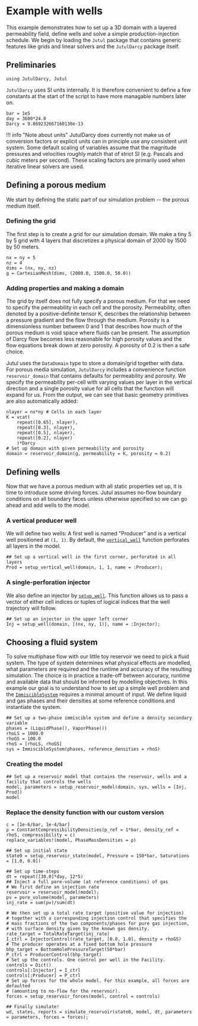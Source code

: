 # Example with wells
This example demonstrates how to set up a 3D domain with a layered permeability field, define wells and solve a simple production-injection schedule. We begin by loading the `Jutul` package that contains generic features like grids and linear solvers and the `JutulDarcy` package itself.

## Preliminaries
```@example intro_wells
using JutulDarcy, Jutul
```
`JutulDarcy` uses SI units internally. It is therefore convenient to define a few constants at the start of the script to have more managable numbers later on.
```@example intro_wells
bar = 1e5
day = 3600*24.0
Darcy = 9.869232667160130e-13
```
!!! info "Note about units"
    JutulDarcy does currently not make us of conversion factors or explicit units can in principle use any consistent unit system. Some default scaling of variables assume that the magnitude pressures and velocities roughly match that of strict SI (e.g. Pascals and cubic meters per second). These scaling factors are primarily used when iterative linear solvers are used.


## Defining a porous medium
We start by defining the static part of our simulation problem -- the porous medium itself.
### Defining the grid
The first step is to create a grid for our simulation domain. We make a tiny 5 by 5 grid with 4 layers that discretizes a physical domain of 2000 by 1500 by 50 meters.
```@example intro_wells
nx = ny = 5
nz = 4
dims = (nx, ny, nz)
g = CartesianMesh(dims, (2000.0, 1500.0, 50.0))
```
### Adding properties and making a domain
The grid by itself does not fully specify a porous medium. For that we need to specify the permeability in each cell and the porosity. Permeability, often denoted by a positive-definite tensor K, describes the relationship between a pressure gradient and the flow through the medium. Porosity is a dimensionless number between 0 and 1 that describes how much of the porous medium is void space where fluids can be present. The assumption of Darcy flow becomes less reasonable for high porosity values and the flow equations break down at zero porosity. A porosity of 0.2 is then a safe choice.

Jutul uses the `DataDomain` type to store a domain/grid together with data. For porous media simulation, `JutulDarcy` includes a convenience function `reservoir_domain` that contains defaults for permeability and porosity. We specify the permeability per-cell with varying values per layer in the vertical direction and a single porosity value for all cells that the function will expand for us. From the output, we can see that basic geometry primitives are also automatically added:
```@example intro_wells
nlayer = nx*ny # Cells in each layer
K = vcat(
    repeat([0.65], nlayer),
    repeat([0.3], nlayer),
    repeat([0.5], nlayer),
    repeat([0.2], nlayer)
    )*Darcy
# Set up domain with given permeability and porosity
domain = reservoir_domain(g, permeability = K, porosity = 0.2)
```

## Defining wells
Now that we have a porous medium with all static properties set up, it is time to introduce some driving forces. Jutul assumes no-flow boundary conditions on all boundary faces unless otherwise specified so we can go ahead and add wells to the model. 

### A vertical producer well
We will define two wells: A first well is named "Producer" and is a vertical well positioned at `(1, 1)`. By default, the [`vertical_well`](@ref) function perforates all layers in the model.

```@example intro_wells
## Set up a vertical well in the first corner, perforated in all layers
Prod = setup_vertical_well(domain, 1, 1, name = :Producer);
```

### A single-perforation injector
We also define an injector by [`setup_well`](@ref). This function allows us to pass a vector of either cell indices or tuples of logical indices that the well trajectory will follow.

```@example intro_wells
## Set up an injector in the upper left corner
Inj = setup_well(domain, [(nx, ny, 1)], name = :Injector);
```
## Choosing a fluid system
To solve multiphase flow with our little toy reservoir we need to pick a fluid system. The type of system determines what physical effects are modelled, what parameters are required and the runtime and accuracy of the resulting simulation. The choice is in practice a trade-off between accuracy, runtime and available data that should be informed by modelling objectives. In this example our goal is to understand how to set up a simple well problem and the [`ImmiscibleSystem`](@ref) requires a minimal amount of input. We define liquid and gas phases and their densities at some reference conditions and instantiate the system.
```@example intro_wells
## Set up a two-phase immiscible system and define a density secondary variable
phases = (LiquidPhase(), VaporPhase())
rhoLS = 1000.0
rhoGS = 100.0
rhoS = [rhoLS, rhoGS]
sys = ImmiscibleSystem(phases, reference_densities = rhoS)
```

### Creating the model
```@example intro_wells
## Set up a reservoir model that contains the reservoir, wells and a facility that controls the wells
model, parameters = setup_reservoir_model(domain, sys, wells = [Inj, Prod])
model
```

### Replace the density function with our custom version
```@example intro_wells
c = [1e-6/bar, 1e-4/bar]
ρ = ConstantCompressibilityDensities(p_ref = 1*bar, density_ref = rhoS, compressibility = c)
replace_variables!(model, PhaseMassDensities = ρ)
```

```@example intro_wells
## Set up initial state
state0 = setup_reservoir_state(model, Pressure = 150*bar, Saturations = [1.0, 0.0])
```


```@example intro_wells
## Set up time-steps
dt = repeat([30.0]*day, 12*5)
## Inject a full pore-volume (at reference conditions) of gas
# We first define an injection rate
reservoir = reservoir_model(model);
pv = pore_volume(model, parameters)
inj_rate = sum(pv)/sum(dt)
```

```@example intro_wells
# We then set up a total rate target (positive value for injection)
# together with a corresponding injection control that specifies the
# mass fractions of the two components/phases for pure gas injection,
# with surface density given by the known gas density.
rate_target = TotalRateTarget(inj_rate)
I_ctrl = InjectorControl(rate_target, [0.0, 1.0], density = rhoGS)
# The producer operates at a fixed bottom hole pressure
bhp_target = BottomHolePressureTarget(50*bar)
P_ctrl = ProducerControl(bhp_target)
# Set up the controls. One control per well in the Facility.
controls = Dict()
controls[:Injector] = I_ctrl
controls[:Producer] = P_ctrl
# Set up forces for the whole model. For this example, all forces are defaulted
# (amounting to no-flow for the reservoir).
forces = setup_reservoir_forces(model, control = controls)
```

```@example intro_wells
## Finally simulate!
wd, states, reports = simulate_reservoir(state0, model, dt, parameters = parameters, forces = forces);
```
